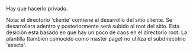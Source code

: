 Hay que hacerlo privado.

Nota: el directorio 'cliente' contiene el desarrollo del sitio cliente. Se desarrollara adentro y posteriormente será subido al root del sitio. Esta desición esta basado en que hay un poco de caos en el directorio root. La plantilla (tambien comocido como master page) no utiliza el subdirecotrio 'assets'.
